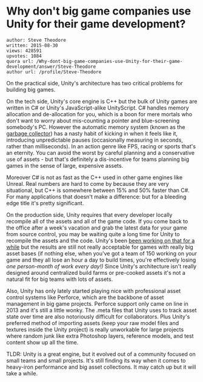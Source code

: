 # Why don't big game companies use Unity for their game development?

	author: Steve Theodore
	written: 2015-08-30
	views: 428591
	upvotes: 1084
	quora url: /Why-dont-big-game-companies-use-Unity-for-their-game-development/answer/Steve-Theodore
	author url: /profile/Steve-Theodore


On the practical side, Unity's architecture has two critical problems for building big games.

On the tech side, Unity's core engine is C++ but the bulk of Unity games are written in C# or Unity's JavaScript-alike UnityScript. C# handles memory allocation and de-allocation for you, which is a boon for mere mortals who don't want to worry about mis-counting a pointer and blue-screening somebody's PC. However the automatic memory system (known as the [garbage collector](http://www.gamasutra.com/blogs/WendelinReich/20131109/203841/C_Memory_Management_for_Unity_Developers_part_1_of_3.php)) has a nasty habit of kicking in when it feels like it, introducing unpredictable pauses (occasionally measuring in seconds, rather than milliseconds). In an action genre like FPS, racing or sports that's an eternity. You can avoid the worst by careful planning and a conservative use of assets - but that's definitely a dis-incentive for teams planning big games in the sense of large, expensive assets.

Moreover C# is not as fast as the C++ used in other game engines like Unreal. Real numbers are hard to come by because they are very situational, but C++ is somewhere between 15% and 50% faster than C#. For many applications that doesn't make a difference: but for a bleeding edge title it's pretty significant.

On the production side, Unity requires that every developer locally recompile all of the assets and all of the game code. If you come back to the office after a week's vacation and grab the latest data for your game from source control, you may be waiting quite a long time for Unity to recompile the assets and the code. Unity's been [been working on that for a while](http://docs.unity3d.com/Manual/CacheServer.html) but the results are still not really acceptable for games with really big asset bases (if nothing else, when you've got a team of 150 working on your game and they all lose an hour a day to build times, you're effectively losing _one person-month of work every day!)_ Since Unity's architecture isn't really designed around centralized build farms or pre-cooked assets it's not a natural fit for big teams with lots of assets.

Also, Unity has only lately started playing nice with professional asset control systems like Perforce, which are the backbone of asset management in big game projects. Perforce support only came on line in 2013 and it's still a little wonky. The .meta files that Unity uses to track asset state over time are also notoriously difficult for collaborators. Plus Unity's preferred method of importing assets (keep your raw model files and textures inside the Unity project) is really unworkable for large projects where random junk like extra Photoshop layers, reference models, and test content show up all the time.

TLDR: Unity is a great engine, but it evolved out of a community focused on small teams and small projects. It's still finding its way when it comes to heavy-iron performance and big asset collections. It may catch up but it will take a while.

